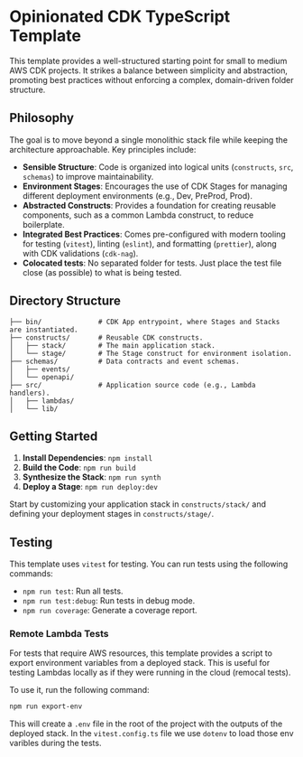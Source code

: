 # Opinionated CDK TypeScript Template

This template provides a well-structured starting point for small to medium AWS CDK projects. It strikes a balance between simplicity and abstraction, promoting best practices without enforcing a complex, domain-driven folder structure.

## Philosophy

The goal is to move beyond a single monolithic stack file while keeping the architecture approachable. Key principles include:

- **Sensible Structure**: Code is organized into logical units (`constructs`, `src`, `schemas`) to improve maintainability.
- **Environment Stages**: Encourages the use of CDK Stages for managing different deployment environments (e.g., Dev, PreProd, Prod).
- **Abstracted Constructs**: Provides a foundation for creating reusable components, such as a common Lambda construct, to reduce boilerplate.
- **Integrated Best Practices**: Comes pre-configured with modern tooling for testing (`vitest`), linting (`eslint`), and formatting (`prettier`), along with CDK validations (`cdk-nag`).
- **Colocated tests**: No separated folder for tests. Just place the test file close (as possible) to what is being tested.

## Directory Structure

```
├── bin/              # CDK App entrypoint, where Stages and Stacks are instantiated.
├── constructs/       # Reusable CDK constructs.
│   ├── stack/        # The main application stack.
│   └── stage/        # The Stage construct for environment isolation.
├── schemas/          # Data contracts and event schemas.
│   ├── events/
│   └── openapi/
├── src/              # Application source code (e.g., Lambda handlers).
│   ├── lambdas/
│   └── lib/
```

## Getting Started

1.  **Install Dependencies**: `npm install`
2.  **Build the Code**: `npm run build`
3.  **Synthesize the Stack**: `npm run synth`
4.  **Deploy a Stage**: `npm run deploy:dev`

Start by customizing your application stack in `constructs/stack/` and defining your deployment stages in `constructs/stage/`.

## Testing

This template uses `vitest` for testing. You can run tests using the following commands:

- `npm run test`: Run all tests.
- `npm run test:debug`: Run tests in debug mode.
- `npm run coverage`: Generate a coverage report.

### Remote Lambda Tests

For tests that require AWS resources, this template provides a script to export environment variables from a deployed stack. This is useful for testing Lambdas locally as if they were running in the cloud (remocal tests).

To use it, run the following command:

```bash
npm run export-env
```

This will create a `.env` file in the root of the project with the outputs of the deployed stack. In the `vitest.config.ts` file we use `dotenv` to load those env varibles during the tests.
